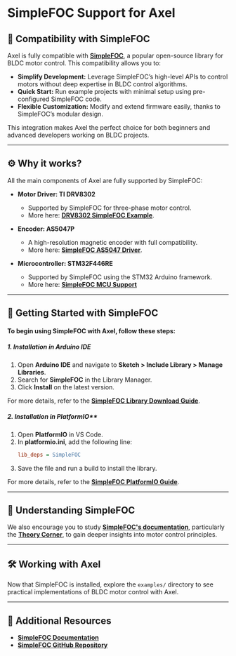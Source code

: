 # SimpleFOC Support for Axel

## 🔗 **Compatibility with SimpleFOC**

Axel is fully compatible with **[SimpleFOC](https://github.com/simplefoc/Arduino-FOC)**, a popular open-source library for BLDC motor control. This compatibility allows you to:

- **Simplify Development:** Leverage SimpleFOC’s high-level APIs to control motors without deep expertise in BLDC control algorithms.
- **Quick Start:** Run example projects with minimal setup using pre-configured SimpleFOC code.
- **Flexible Customization:** Modify and extend firmware easily, thanks to SimpleFOC’s modular design.

This integration makes Axel the perfect choice for both beginners and advanced developers working on BLDC projects.

---

## ⚙️ Why it works?

All the main components of Axel are fully supported by SimpleFOC:

- **Motor Driver: TI DRV8302**

  - Supported by SimpleFOC for three-phase motor control.
  - More here: **[DRV8302 SimpleFOC Example](https://docs.simplefoc.com/drv8302_example)**.

- **Encoder: AS5047P**

  - A high-resolution magnetic encoder with full compatibility.
  - More here: **[SimpleFOC AS5047 Driver](https://github.com/simplefoc/Arduino-FOC-drivers/tree/master/src/encoders/as5047)**.

- **Microcontroller: STM32F446RE**

  - Supported by SimpleFOC using the STM32 Arduino framework.
  - More here: **[SimpleFOC MCU Support](https://docs.simplefoc.com/stm32\_mcu)**

---

## 🚀 **Getting Started with SimpleFOC**

#### To begin using SimpleFOC with Axel, follow these steps:

##### 1. Installation in Arduino IDE

1. Open **Arduino IDE** and navigate to **Sketch > Include Library > Manage Libraries**.
2. Search for **SimpleFOC** in the Library Manager.
3. Click **Install** on the latest version.

For more details, refer to the **[SimpleFOC Library Download Guide](https://docs.simplefoc.com/library_download)**.

##### 2. Installation in PlatformIO**

1. Open **PlatformIO** in VS Code.
2. In **platformio.ini**, add the following line:
   ```ini
   lib_deps = SimpleFOC
   ```
3. Save the file and run a build to install the library.

For more details, refer to the **[SimpleFOC PlatformIO Guide](https://docs.simplefoc.com/library_platformio)**.

---

## 📖 **Understanding SimpleFOC**

We also encourage you to study **[SimpleFOC's documentation](https://docs.simplefoc.com/)**, particularly the **[Theory Corner](https://docs.simplefoc.com/theory_corner)**, to gain deeper insights into motor control principles.

---

## 🛠 **Working with Axel**

Now that SimpleFOC is installed, explore the `examples/` directory to see practical implementations of BLDC motor control with Axel.

---

## 🔗 **Additional Resources**

- **[SimpleFOC Documentation](https://docs.simplefoc.com/)**
- **[SimpleFOC GitHub Repository](https://github.com/simplefoc/Arduino-FOC)**



